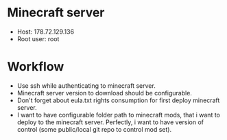 # Minecraft server
- Host: 178.72.129.136
- Root user: root

# Workflow
- Use ssh while authenticating to minecraft server.
- Minecraft server version to download should be configurable.
- Don't forget about eula.txt rights consumption for first deploy minecraft server.
- I want to have configurable folder path to minecraft mods, that i want to deploy to the minecraft server. Perfectly, i want to have version of control (some public/local git repo to control mod set).